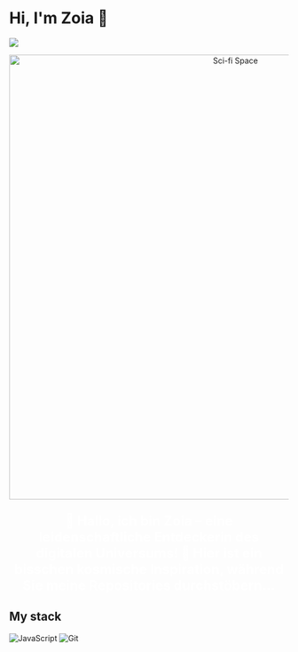 # **Hi, I'm Zoia** 👋

![](https://readme-typing-svg.demolab.com?font=Fira+Code&pause=1000&random=false&width=435&lines=Welcome+to+my+profile;I'm+a+FulL+Stack+Developer)

<p align="center">
  <img src="https://raw.githubusercontent.com/ZoiaPZP/ZoiaPZP/main/space-light.gif" alt="Sci-fi Space" width="800"/>
</p>

<p align="center" style="font-size: 24px; font-weight: bold; color: white;">
  💫 Hallo, ich bin Zoia – eine leidenschaftliche Entdeckerin des digitalen Universums!  
  🌠 Hier ist ein bisschen kosmische Inspiration, während Sie meine Repositories durchstöbern...
</p>

## My stack
![JavaScript](https://img.shields.io/badge/javascript-%23323330.svg?style=for-the-badge&logo=javascript&logoColor=%23F7DF1E)
![Git](https://img.shields.io/badge/git-%23F05033.svg?style=for-the-badge&logo=git&logoColor=white)
